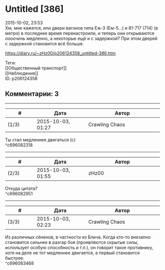Untitled [386]
==============

  
2015-10-02, 23:53  
 Хм, мне кажется, или двери вагонов типа Еж-3 (Ем-5...) и 81-717 (714) (в метро) в последнее время перенастроили, и теперь они открываются  *оооочень*  медленно, а некоторые ещё и с задержкой? При этом дверей с задержкой становится всё больше.   
  
<https://diary.ru/~zHz00/p206124358_untitled-386.htm>  
  
Теги:  
[[Общественный транспорт]]  
[[Наблюдения]]  
ID: p206124358  


Комментарии: 3
--------------

  


---



|         #         |              Дата              |                     Автор                     |           ID           |
| --- | --- | --- | --- |
| (1/3) | 2015-10-03, 01:27 | Crawling Chaos | c696082318 |

  
 Ты стал медленнее двигаться (с)   
 ^c696082318

---



|         #         |              Дата              |                     Автор                     |           ID           |
| --- | --- | --- | --- |
| (2/3) | 2015-10-03, 01:55 | zHz00 | c696082951 |

  
 Откуда цитата?   
 ^c696082951

---



|         #         |              Дата              |                     Автор                     |           ID           |
| --- | --- | --- | --- |
| (3/3) | 2015-10-03, 02:23 | Crawling Chaos | c696083468 |

  
 Из различных сёненов, в частности из Блича. Когда кто-то внезапно становится сильнее в разгар боя (проявляются скрытые силы, использует особую способность и т.п.), он говорит такое противнику, хотя на деле не тот медленнее двигается, а первый становится быстрее.   
 ^c696083468